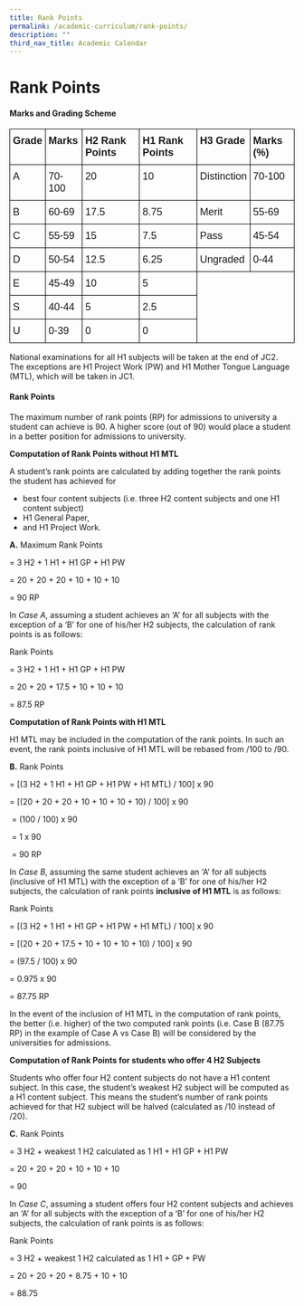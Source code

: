 ```yaml
---
title: Rank Points
permalink: /academic-curriculum/rank-points/
description: ""
third_nav_title: Academic Calendar
---
```



Rank Points
===========

#### Marks and Grading Scheme

<style type="text/css">
.tg  {border-collapse:collapse;border-spacing:0;}
.tg td{border-color:black;border-style:solid;border-width:1px;font-family:Arial, sans-serif;font-size:18px;
  overflow:hidden;padding:10px 5px;word-break:normal;}
.tg th{border-color:black;border-style:solid;border-width:1px;font-family:Arial, sans-serif;font-size:18px;
  font-weight:normal;overflow:hidden;padding:10px 5px;word-break:normal;}
.tg .tg-1wig{font-weight:bold;text-align:left;vertical-align:top}
.tg .tg-0lax{text-align:left;vertical-align:top}
</style>
<table class="tg">
<thead>
  <tr>
    <th class="tg-1wig">Grade</th>
    <th class="tg-1wig">Marks</th>
    <th class="tg-1wig">H2 Rank Points</th>
    <th class="tg-1wig">H1 Rank Points</th>
    <th class="tg-1wig">H3 Grade</th>
    <th class="tg-1wig">Marks (%)</th>
  </tr>
</thead>
<tbody>
  <tr>
    <td class="tg-0lax">A<br></td>
    <td class="tg-0lax">70-100</td>
    <td class="tg-0lax">20</td>
    <td class="tg-0lax">10</td>
    <td class="tg-0lax">Distinction</td>
    <td class="tg-0lax">70-100</td>
  </tr>
  <tr>
    <td class="tg-0lax">B</td>
    <td class="tg-0lax">60-69</td>
    <td class="tg-0lax">17.5</td>
    <td class="tg-0lax">8.75</td>
    <td class="tg-0lax">Merit</td>
    <td class="tg-0lax">55-69</td>
  </tr>
  <tr>
    <td class="tg-0lax">C</td>
    <td class="tg-0lax">55-59</td>
    <td class="tg-0lax">15</td>
    <td class="tg-0lax">7.5</td>
    <td class="tg-0lax">Pass</td>
    <td class="tg-0lax">45-54</td>
  </tr>
  <tr>
    <td class="tg-0lax">D</td>
    <td class="tg-0lax">50-54</td>
    <td class="tg-0lax">12.5</td>
    <td class="tg-0lax">6.25</td>
    <td class="tg-0lax">Ungraded</td>
    <td class="tg-0lax">0-44</td>
  </tr>
  <tr>
    <td class="tg-0lax">E</td>
    <td class="tg-0lax">45-49</td>
    <td class="tg-0lax">10</td>
    <td class="tg-0lax">5</td>
    <td class="tg-0lax" colspan="2" rowspan="3"></td>
  </tr>
  <tr>
    <td class="tg-0lax">S</td>
    <td class="tg-0lax">40-44</td>
    <td class="tg-0lax">5</td>
    <td class="tg-0lax">2.5</td>
  </tr>
  <tr>
    <td class="tg-0lax">U</td>
    <td class="tg-0lax">0-39</td>
    <td class="tg-0lax">0</td>
    <td class="tg-0lax">0</td>
  </tr>
</tbody>
</table>

National examinations for all H1 subjects will be taken at the end of JC2. The exceptions are H1 Project Work (PW) and H1 Mother Tongue Language (MTL), which will be taken in JC1.

#### Rank Points

The maximum number of rank points (RP) for admissions to university a student can achieve is 90. A higher score (out of 90) would place a student in a better position for admissions to university.

**Computation of Rank Points without H1 MTL**

A student’s rank points are calculated by adding together the rank points the student has achieved for

*   best four content subjects (i.e. three H2 content subjects and one H1 content subject)
*   H1 General Paper,
*   and H1 Project Work.

**A.** Maximum Rank Points 

= 3 H2 + 1 H1 + H1 GP + H1 PW

= 20 + 20 + 20 + 10 + 10 + 10

= 90 RP

In *Case A*, assuming a student achieves an ‘A’ for all subjects with the exception of a ‘B’ for one of his/her H2 subjects, the calculation of rank points is as follows:

Rank Points 

= 3 H2 + 1 H1 + H1 GP + H1 PW

= 20 + 20 + 17.5 + 10 + 10 + 10

= 87.5 RP

**Computation of Rank Points with H1 MTL**

H1 MTL may be included in the computation of the rank points. In such an event, the rank points inclusive of H1 MTL will be rebased from /100 to /90.

**B.** Rank Points 

= \[(3 H2 + 1 H1 + H1 GP + H1 PW + H1 MTL) / 100\] x 90

= \[(20 + 20 + 20 + 10 + 10 + 10 + 10) / 100\] x 90

 \= (100 / 100) x 90

 \= 1 x 90

 = 90 RP

In *Case B*, assuming the same student achieves an ‘A’ for all subjects (inclusive of H1 MTL) with the exception of a ‘B’ for one of his/her H2 subjects, the calculation of rank points **inclusive of H1 MTL** is as follows:

Rank Points 

= \[(3 H2 + 1 H1 + H1 GP + H1 PW + H1 MTL) / 100\] x 90

= \[(20 + 20 + 17.5 + 10 + 10 + 10 + 10) / 100\] x 90

= (97.5 / 100) x 90

= 0.975 x 90

= 87.75 RP

In the event of the inclusion of H1 MTL in the computation of rank points, the better (i.e. higher) of the two computed rank points (i.e. Case B (87.75 RP) in the example of Case A vs Case B) will be considered by the universities for admissions.

**Computation of Rank Points for students who offer 4 H2 Subjects**

Students who offer four H2 content subjects do not have a H1 content subject. In this case, the student’s weakest H2 subject will be computed as a H1 content subject. This means the student’s number of rank points achieved for that H2 subject will be halved (calculated as /10 instead of /20).

**C.** Rank Points 

= 3 H2 + weakest 1 H2 calculated as 1 H1 + H1 GP + H1 PW

= 20 + 20 + 20 + 10 + 10 + 10

= 90

In *Case C*, assuming a student offers four H2 content subjects and achieves an ‘A’ for all subjects with the exception of a ‘B’ for one of his/her H2 subjects, the calculation of rank points is as follows:

Rank Points 

= 3 H2 + weakest 1 H2 calculated as 1 H1 + GP + PW

= 20 + 20 + 20 + 8.75 + 10 + 10

= 88.75